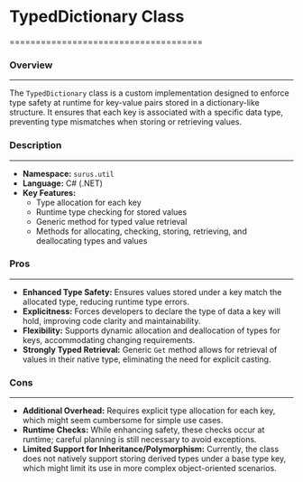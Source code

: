 # TypedDictionary Class
=====================================

### Overview
-----------

The `TypedDictionary` class is a custom implementation designed to enforce type safety at runtime for key-value pairs stored in a dictionary-like structure. It ensures that each key is associated with a specific data type, preventing type mismatches when storing or retrieving values.

### Description
-------------

* **Namespace:** `surus.util`
* **Language:** C# (.NET)
* **Key Features:**
    + Type allocation for each key
    + Runtime type checking for stored values
    + Generic method for typed value retrieval
    + Methods for allocating, checking, storing, retrieving, and deallocating types and values

### Pros
--------

* **Enhanced Type Safety:** Ensures values stored under a key match the allocated type, reducing runtime type errors.
* **Explicitness:** Forces developers to declare the type of data a key will hold, improving code clarity and maintainability.
* **Flexibility:** Supports dynamic allocation and deallocation of types for keys, accommodating changing requirements.
* **Strongly Typed Retrieval:** Generic `Get` method allows for retrieval of values in their native type, eliminating the need for explicit casting.

### Cons
--------

* **Additional Overhead:** Requires explicit type allocation for each key, which might seem cumbersome for simple use cases.
* **Runtime Checks:** While enhancing safety, these checks occur at runtime; careful planning is still necessary to avoid exceptions.
* **Limited Support for Inheritance/Polymorphism:** Currently, the class does not natively support storing derived types under a base type key, which might limit its use in more complex object-oriented scenarios.

